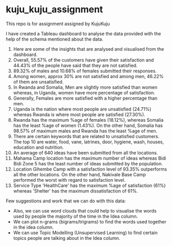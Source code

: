 # kuju_kuju_assignment
This repo is for assignment assigned by KujuKuju

I have created a Tableau dashboard to analyse the data provided with the help of the schema mentioned about the data.

1. Here are some of the insights that are analysed and visualised from the dashboard.
2. Overall, 55.57% of the customers have given their satisfaction and 44.43% of the people have said that they are not satisfied.
3. 89.32% of males and 10.68% of females submitted their responses.
4. Among women, approx 30% are not satisfied and among men, 46.22% of them are unsatisfied.
5. In Rwanda and Somalia, Men are slightly more satisfied than women whereas, in Uganda, women have more percentage of satisfaction.
6. Generally, Females are more satisfied with a higher percentage than men.
7. Uganda is the nation where most people are unsatisfied (24.71%) whereas Rwanda is where most people are satisfied (27.30%).
8. Rwanda has the maximum %age of females (18.12%), whereas Somalia has the least %age of women (1.43%). On the other hand, Somalia has 98.57% of maximum males and Rwanda has the least %age of men.
9. There are certain keywords that are related to unsatisfied customers. The top 10 are water, food, vane, latrines, door, hygiene, wash, houses, education and nutrition.
10. An average of 640 ideas have been submitted from all the locations.
11. Mahama Camp location has the maximum number of ideas whereas Bidi Bidi Zone 5 has the least number of ideas submitted by the population.
12. Location Gihembe Camp with a satisfaction level of 93.35% outperforms all the other locations. On the other hand, Nakivale Base Camp performed the worst with regard to satisfaction level.
13. Service Type 'HealthCare' has the maximum %age of satisfaction (61%) whereas 'Shelter' has the maximum dissatisfaction of 61%.

Few suggestions and work that we can do with this data:

* Also, we can use word clouds that could help to visualise the words used by people the majority of the time in the Idea column.
* We can plot n-grams (bigrams/trigrams) to find the words used together in the idea column.
* We can use Topic Modelling (Unsupervised Learning) to find certain topics people are talking about in the Idea column.

